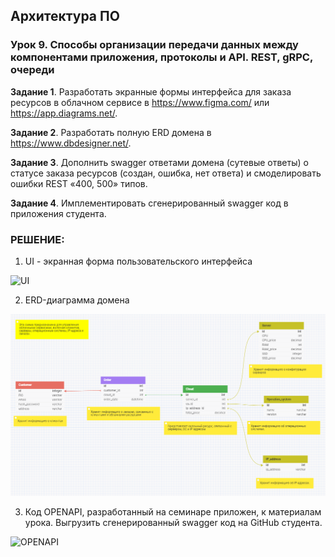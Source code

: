 ## Архитектура ПО

### Урок 9. Способы организации передачи данных между компонентами приложения, протоколы и API. REST, gRPC, очереди

**Задание 1**. Разработать экранные формы интерфейса для заказа ресурсов в облачном сервисе в https://www.figma.com/ или https://app.diagrams.net/.

**Задание 2**. Разработать полную ERD домена в https://www.dbdesigner.net/.

**Задание 3**. Дополнить swagger ответами домена (сутевые ответы) о статусе заказа ресурсов (создан, ошибка, нет ответа) и смоделировать ошибки REST «400, 500» типов.

**Задание 4**. Имплементировать сгенерированный swagger код в приложения студента.


### РЕШЕНИЕ:

1) UI - экранная форма пользовательского интерфейса

![UI](src/02.jpg)

2) ERD-диаграмма домена 

![ERD](src/01.jpg)

3) Код OPENAPI, разработанный на семинаре приложен, к материалам урока. Выгрузить сгенерированный swagger код на GitHub студента.

![OPENAPI](src/openapi.yaml)
